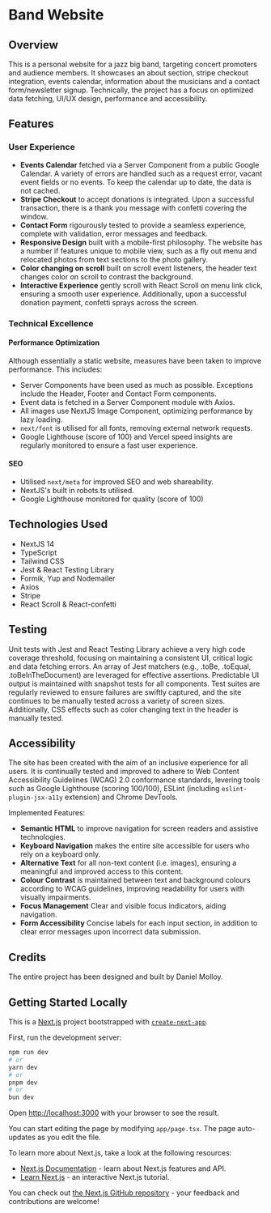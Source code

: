 # Band Website
## Overview
This is a personal website for a jazz big band, targeting concert promoters and audience members. It showcases an about section, stripe checkout integration, events calendar, information about the musicians and a contact form/newsletter signup.
Technically, the project has a focus on optimized data fetching, UI/UX design, performance and accessibility.

## Features
### User Experience
- **Events Calendar** fetched via a Server Component from a public Google Calendar. A variety of errors are handled such as a request error, vacant event fields or no events. To keep the calendar up to date, the data is not cached.
- **Stripe Checkout** to accept donations is integrated. Upon a successful transaction, there is a thank you message with confetti covering the window.
- **Contact Form** rigourously tested to provide a seamless experience, complete with validation, error messages and feedback.
- **Responsive Design** built with a mobile-first philosophy. The website has a number if features unique to mobile view, such as a fly out menu and relocated photos from text sections to the photo gallery.
- **Color changing on scroll** built on scroll event listeners, the header text changes color on scroll to contrast the background.
- **Interactive Experience** gently scroll with React Scroll on menu link click, ensuring a smooth user experience. Additionally, upon a successful donation payment, confetti sprays across the screen.

### Technical Excellence
#### Performance Optimization
Although essentially a static website, measures have been taken to improve performance. This includes:
- Server Components have been used as much as possible. Exceptions include the Header, Footer and Contact Form components.
- Event data is fetched in a Server Component module with Axios.
- All images use NextJS Image Component, optimizing performance by lazy loading.
- `next/font` is utilised for all fonts, removing external network requests.
- Google Lighthouse (score of 100) and Vercel speed insights are regularly monitored to ensure a fast user experience.

#### SEO
- Utilised `next/meta` for improved SEO and web shareability.
- NextJS's built in robots.ts utilised.
- Google Lighthouse monitored for quality (score of 100)

## Technologies Used
- NextJS 14
- TypeScript
- Tailwind CSS
- Jest & React Testing Library
- Formik, Yup and Nodemailer
- Axios
- Stripe
- React Scroll & React-confetti

## Testing
Unit tests with Jest and React Testing Library achieve a very high code coverage threshold, focusing on maintaining a consistent UI, critical logic and data fetching errors. An array of Jest matchers (e.g., .toBe, .toEqual, .toBeInTheDocument) are leveraged for effective assertions. Predictable UI output is maintained with snapshot tests for all components. Test suites are regularly reviewed to ensure failures are swiftly captured, and the site continues to be manually tested across a variety of screen sizes. Additionally, CSS effects such as color changing text in the header is manually tested.

## Accessibility
The site has been created with the aim of an inclusive experience for all users. It is continually tested and improved to adhere to Web Content Accessibility Guidelines (WCAG) 2.0 conformance standards, levering tools such as Google Lighthouse (scoring 100/100), ESLint (including `eslint-plugin-jsx-a11y` extension) and Chrome DevTools.

Implemented Features:
- **Semantic HTML** to improve navigation for screen readers and assistive technologies.
- **Keyboard Navigation** makes the entire site accessible for users who rely on a keyboard only.
- **Alternative Text** for all non-text content (i.e. images), ensuring a meaningful and improved access to this content.
- **Colour Contrast** is maintained between text and background colours according to WCAG guidelines, improving readability for users with visually impairments.
- **Focus Management** Clear and visible focus indicators, aiding navigation.
- **Form Accessibility** Concise labels for each input section, in addition to clear error messages upon incorrect data submission.

## Credits
The entire project has been designed and built by Daniel Molloy.

## Getting Started Locally

This is a [Next.js](https://nextjs.org/) project bootstrapped with [`create-next-app`](https://github.com/vercel/next.js/tree/canary/packages/create-next-app).

First, run the development server:

```bash
npm run dev
# or
yarn dev
# or
pnpm dev
# or
bun dev
```

Open [http://localhost:3000](http://localhost:3000) with your browser to see the result.

You can start editing the page by modifying `app/page.tsx`. The page auto-updates as you edit the file.

To learn more about Next.js, take a look at the following resources:

- [Next.js Documentation](https://nextjs.org/docs) - learn about Next.js features and API.
- [Learn Next.js](https://nextjs.org/learn) - an interactive Next.js tutorial.

You can check out [the Next.js GitHub repository](https://github.com/vercel/next.js/) - your feedback and contributions are welcome!

